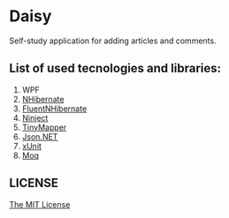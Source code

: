 # Daisy

Self-study application for adding articles and comments.

## List of used tecnologies and libraries:
1. WPF
2. [NHibernate](http://nhibernate.info)
3. [FluentNHibernate](http://www.fluentnhibernate.org/)
4. [Ninject](http://www.ninject.org/)
5. [TinyMapper](http://tinymapper.net)
6. [Json.NET](http://www.newtonsoft.com/json)
7. [xUnit](https://github.com/xunit/xunit)
8. [Moq](http://www.moqthis.com)


## LICENSE
[The MIT License](https://github.com/Sufflavus/Daisy-v1/blob/master/LICENSE)